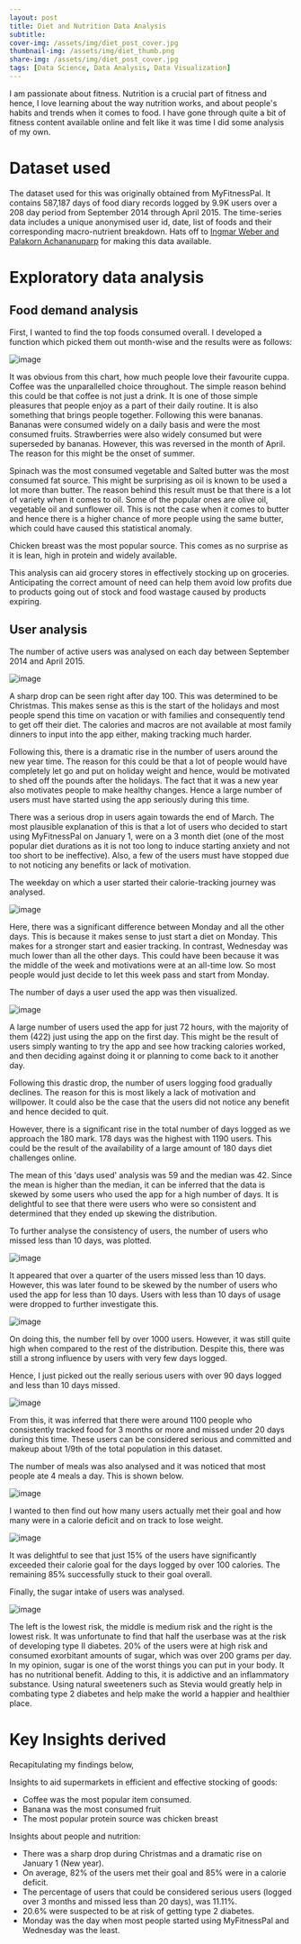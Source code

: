 ```yaml
---
layout: post
title: Diet and Nutrition Data Analysis
subtitle:
cover-img: /assets/img/diet_post_cover.jpg
thumbnail-img: /assets/img/diet_thumb.png
share-img: /assets/img/diet_post_cover.jpg
tags: [Data Science, Data Analysis, Data Visualization]
---
```


I am passionate about fitness. Nutrition is a crucial part of fitness and hence, I love learning about the way nutrition works, and about people's habits and trends when it comes to food. 
I have gone through quite a bit of fitness content available online and felt like it was time I did some analysis of my own.

# Dataset used
The dataset used for this was originally obtained from MyFitnessPal. It contains 587,187 days of food diary records logged by 9.9K users over a 208 day period from September 2014 through April 2015. The time-series data includes a unique anonymised user id, date, list of foods and their corresponding macro-nutrient breakdown. Hats off to [Ingmar Weber and Palakorn Achananuparp](https://ink.library.smu.edu.sg/sis_research/4380/) for making this data available.

# Exploratory data analysis
## Food demand analysis
First, I wanted to find the top foods consumed overall. I developed a function which picked them out month-wise and the results were as follows:

![image](https://user-images.githubusercontent.com/26760537/168484800-1e548a88-5aca-4aaa-8062-8f177dbbf213.png)

It was obvious from this chart, how much people love their favourite cuppa. Coffee was the unparallelled choice throughout. The simple reason behind this could be that coffee is not just a drink. It is one of those simple pleasures that people enjoy as a part of their daily routine. It is also something that brings people together. 
Following this were bananas. Bananas were consumed widely on a daily basis and were the most consumed fruits. Strawberries were also widely consumed but were superseded by bananas. However, this was reversed in the month of April. The reason for this might be the onset of summer.

Spinach was the most consumed vegetable and Salted butter was the most consumed fat source. This might be surprising as oil is known to be used a lot more than butter. The reason behind this result must be that there is a lot of variety when it comes to oil. Some of the popular ones are olive oil, vegetable oil and sunflower oil. This is not the case when it comes to butter and hence there is a higher chance of more people using the same butter, which could have caused this statistical anomaly.

Chicken breast was the most popular source. This comes as no surprise as it is lean, high in protein and widely available.

This analysis can aid grocery stores in effectively stocking up on groceries. Anticipating the correct amount of need can help them avoid low profits due to products going out of stock and food wastage caused by products expiring.

## User analysis
The number of active users was analysed on each day between September 2014 and April 2015. 

![image](https://user-images.githubusercontent.com/26760537/168489021-b6e0b8f8-5a40-49d3-a24b-b76e9e92c4f0.png)

A sharp drop can be seen right after day 100. This was determined to be Christmas. This makes sense as this is the start of the holidays and most people spend this time on vacation or with families and consequently tend to get off their diet. The calories and macros are not available at most family dinners to input into the app either, making tracking much harder.


Following this, there is a dramatic rise in the number of users around the new year time. The reason for this could be that a lot of people would have completely let go and put on holiday weight and hence, would be motivated to shed off the pounds after the holidays. The fact that it was a new year also motivates people to make healthy changes. Hence a large number of users must have started using the app seriously during this time.

There was a serious drop in users again towards the end of March. The most plausible explanation of this is that a lot of users who decided to start using MyFitnessPal on January 1, were on a 3 month diet (one of the most popular diet durations as it is not too long to induce starting anxiety and not too short to be ineffective). Also, a few of the users must have stopped due to not noticing any benefits or lack of motivation.

The weekday on which a user started their calorie-tracking journey was analysed. 

![image](https://user-images.githubusercontent.com/26760537/168489880-1cb252c8-49b6-488f-ac0d-39102365b0b2.png)

Here, there was a significant difference between Monday and all the other days. This is because it makes sense to just start a diet on Monday. This makes for a stronger start and easier tracking. In contrast, Wednesday was much lower than all the other days. This could have been because it was the middle of the week and motivations were at an all-time low. So most people would just decide to let this week pass and start from Monday.

The number of days a user used the app was then visualized.

![image](https://user-images.githubusercontent.com/26760537/168489371-66354141-340d-4ca4-922f-1ff483951870.png)

A large number of users used the app for just 72 hours, with the majority of them (422) just using the app on the first day. This might be the result of users simply wanting to try the app and see how tracking calories worked, and then deciding against doing it or planning to come back to it another day.

Following this drastic drop, the number of users logging food gradually declines. The reason for this is most likely a lack of motivation and willpower. It could also be the case that the users did not notice any benefit and hence decided to quit.

However, there is a significant rise in the total number of days logged as we approach the 180 mark. 178 days was the highest with 1190 users. This could be the result of the availability of a large amount of 180 days diet challenges online.

The mean of this 'days used' analysis was 59 and the median was 42. Since the mean is higher than the median, it can be inferred that the data is skewed by some users who used the app for a high number of days. It is delightful to see that there were users who were so consistent and determined that they ended up skewing the distribution.

To further analyse the consistency of users, the number of users who missed less than 10 days, was plotted.

![image](https://user-images.githubusercontent.com/26760537/168489522-71820e24-1878-44dd-8078-167b85c7b65c.png)

It appeared that over a quarter of the users missed less than 10 days. However, this was later found to be skewed by the number of users who used the app for less than 10 days. Users with less than 10 days of usage were dropped to further investigate this.

![image](https://user-images.githubusercontent.com/26760537/168489597-81ed6875-cd6f-4b04-864d-651164765ccd.png)

On doing this, the number fell by over 1000 users. However, it was still quite high when compared to the rest of the distribution. Despite this, there was still a strong influence by users with very few days logged. 

Hence, I just picked out the really serious users with over 90 days logged and less than 10 days missed.

![image](https://user-images.githubusercontent.com/26760537/168489705-1db024ca-5c96-48c5-803e-46627ce238e9.png)

From this, it was inferred that there were around 1100 people who consistently tracked food for 3 months or more and missed under 20 days during this time. These users can be considered serious and committed and makeup about 1/9th of the total population in this dataset.

The number of meals was also analysed and it was noticed that most people ate 4 meals a day. This is shown below.

![image](https://user-images.githubusercontent.com/26760537/168489285-d3412317-450d-47f2-b24e-9e98a7975ca7.png)

I wanted to then find out how many users actually met their goal and how many were in a calorie deficit and on track to lose weight.

![image](https://user-images.githubusercontent.com/26760537/168489821-c3eac14e-c17d-49c7-88dd-fb58e76c0ba5.png)

It was delightful to see that just 15% of the users have significantly exceeded their calorie goal for the days logged by over 100 calories. The remaining 85% successfully stuck to their goal overall.

Finally, the sugar intake of users was analysed.

![image](https://user-images.githubusercontent.com/26760537/168490126-eee7ae0e-9f1d-4df4-8cbf-545deb5516da.png)

The left is the lowest risk, the middle is medium risk and the right is the lowest risk. It was unfortunate to find that half the userbase was at the risk of developing type II diabetes. 20% of the users were at high risk and consumed exorbitant amounts of sugar, which was over 200 grams per day. 
In my opinion, sugar is one of the worst things you can put in your body. It has no nutritional benefit. Adding to this, it is addictive and an inflammatory substance. Using natural sweeteners such as Stevia would greatly help in combating type 2 diabetes and help make the world a happier and healthier place. 

# Key Insights derived
Recapitulating my findings below,

Insights to aid supermarkets in efficient and effective stocking of goods:
* Coffee was the most popular item consumed.
* Banana was the most consumed fruit
* The most popular protein source was chicken breast

Insights about people and nutrition:
* There was a sharp drop during Christmas and a dramatic rise on January 1 (New year).
* On average, 82% of the users met their goal and 85% were in a calorie deficit.
* The percentage of users that could be considered serious users (logged over 3 months and missed less than 20 days), was 11.11%.
* 20.6% were suspected to be at risk of getting type 2 diabetes.
* Monday was the day when most people started using MyFitnessPal and Wednesday was the least.

